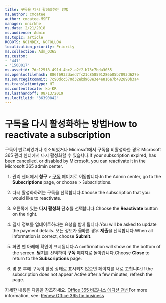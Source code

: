 ```yaml
---
title: 구독을 다시 활성화하는 방법
ms.author: cmcatee
author: cmcatee-MSFT
manager: mnirkhe
ms.date: 2/21/2018
ms.audience: Admin
ms.topic: article
ROBOTS: NOINDEX, NOFOLLOW
localization_priority: Priority
ms.collection: Adm_O365
ms.custom:
- "441"
- "1500017"
ms.assetid: 7dc125f8-491d-4bc2-a2f2-b73c7bda3035
ms.openlocfilehash: 886f6933daed7fc21c858591286b05b7093d627e
ms.sourcegitcommit: 7c90dcc570d32ebd968e3e4e816a7b482890b3a4
ms.translationtype: HT
ms.contentlocale: ko-KR
ms.lasthandoff: 08/13/2019
ms.locfileid: "36390842"
---
```

# <a name="how-to-reactivate-a-subscription"></a><span data-ttu-id="60d98-102">구독을 다시 활성화하는 방법</span><span class="sxs-lookup"><span data-stu-id="60d98-102">How to reactivate a subscription</span></span>

<span data-ttu-id="60d98-103">구독이 만료되었거나 취소되었거나 Microsoft에서 구독을 비활성화한 경우 Microsoft 365 관리 센터에서 다시 활성화할 수 있습니다.</span><span class="sxs-lookup"><span data-stu-id="60d98-103">If your subscription expired, has been cancelled, or disabled by Microsoft, you can reactivate it in the Microsoft 365 admin center.</span></span>
  
1. <span data-ttu-id="60d98-104">관리 센터에서 **청구** \> [구독](https://go.microsoft.com/fwlink/p/?linkid=842054) 페이지로 이동합니다.</span><span class="sxs-lookup"><span data-stu-id="60d98-104">In the Admin center, go to the **Subscriptions** page, or choose \> [](https://go.microsoft.com/fwlink/p/?linkid=842054) Subscriptions.</span></span>

2. <span data-ttu-id="60d98-105">다시 활성화하려는 구독을 선택합니다.</span><span class="sxs-lookup"><span data-stu-id="60d98-105">Choose the subscription that you would like to reactivate.</span></span>

3. <span data-ttu-id="60d98-106">오른쪽에 있는 **다시 활성화** 단추를 선택합니다.</span><span class="sxs-lookup"><span data-stu-id="60d98-106">Choose the **Reactivate** button on the right.</span></span>

4. <span data-ttu-id="60d98-107">결제 정보를 업데이트하라는 요청을 받게 됩니다.</span><span class="sxs-lookup"><span data-stu-id="60d98-107">You will be asked to update the payment details.</span></span> <span data-ttu-id="60d98-108">모든 정보가 올바른 경우 **제출**을 선택합니다.</span><span class="sxs-lookup"><span data-stu-id="60d98-108">When all information is correct, choose **Submit**.</span></span>

5. <span data-ttu-id="60d98-109">화면 맨 아래에 확인이 표시됩니다.</span><span class="sxs-lookup"><span data-stu-id="60d98-109">A confirmation will show on the bottom of the screen.</span></span> <span data-ttu-id="60d98-110">**닫기**를 선택하여 **구독** 페이지로 돌아갑니다.</span><span class="sxs-lookup"><span data-stu-id="60d98-110">Choose **Close** to return to the **Subscriptions** page.</span></span>

6. <span data-ttu-id="60d98-111">몇 분 후에 구독이 활성 상태로 표시되지 않으면 페이지를 새로 고칩니다.</span><span class="sxs-lookup"><span data-stu-id="60d98-111">If the subscription does not appear Active after a few minutes, refresh the page.</span></span>

<span data-ttu-id="60d98-112">자세한 내용은 다음을 참조하세요. [Office 365 비즈니스 에디션 갱신](https://docs.microsoft.com/ko-KR/office365/admin/subscriptions-and-billing/renew-your-subscription)</span><span class="sxs-lookup"><span data-stu-id="60d98-112">For more information, see: [Renew Office 365 for business](https://docs.microsoft.com/en-us/office365/admin/subscriptions-and-billing/renew-your-subscription)</span></span>